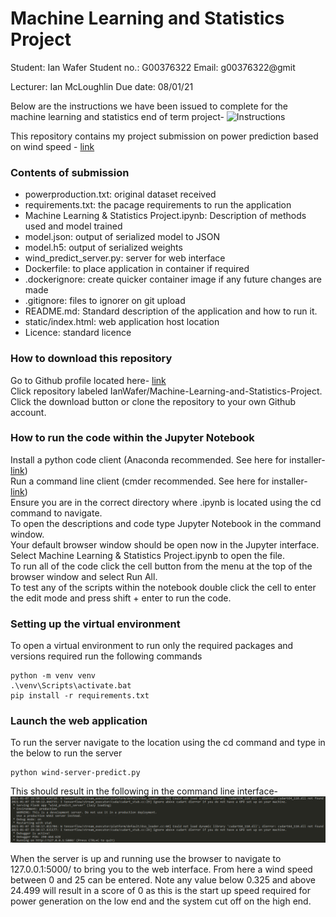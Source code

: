# Machine Learning and Statistics Project

Student: Ian Wafer
Student no.: G00376322
Email: g00376322@gmit

Lecturer: Ian McLoughlin
Due date: 08/01/21

Below are the instructions we have been issued to complete for the machine learning and statistics end of term project-
![Instructions](.instructions.png)

This repository contains my project submission on power prediction based on wind speed - [link](https://github.com/IanWafer/Machine-Learning-and-Statistics-Project)

### Contents of submission
- powerproduction.txt: original  dataset received
- requirements.txt: the pacage requirements to run the application
- Machine Learning & Statistics Project.ipynb: Description of methods used and model trained
- model.json: output of serialized model to JSON
- model.h5: output of serialized weights
- wind_predict_server.py: server for web interface
- Dockerfile: to place application in container if required
- .dockerignore: create quicker container image if any future changes are made
- .gitignore: files to  ignorer on git upload
- README.md: Standard description of the application and how to run it.
- static/index.html: web application  host location
- Licence: standard licence




### How to download this repository
Go to Github profile located here- [link](https://github.com/IanWafer)  
Click repository labeled IanWafer/Machine-Learning-and-Statistics-Project.  
Click the download button or clone the repository to your own Github account.  

### How to run the code within the Jupyter Notebook  
Install a python code client (Anaconda recommended. See here for installer- [link](https://www.anaconda.com/products/individual))  
Run a command line client (cmder recommended. See here for installer- [link](https://cmder.net/))  
Ensure you are in the correct directory where .ipynb is located using the cd command to navigate.  
To open the descriptions and code type Jupyter Notebook in the command window.  
Your default browser window should be open now in the Jupyter interface. Select Machine Learning & Statistics Project.ipynb to open the file.  
To run all of the code click the cell button from the menu at the top of the browser window and select Run All.  
To test any of the scripts within the notebook double click the cell to enter the edit mode and press shift + enter to run the code.  


### Setting up the virtual environment
To open a virtual environment to run only the required packages and versions required run the following commands
~~~ 
python -m venv venv
.\venv\Scripts\activate.bat
pip install -r requirements.txt 
~~~

### Launch the web application
To run the server navigate to the location using the cd command and type in the below to run the server
~~~
python wind-server-predict.py
~~~

This should result in the following in the command line interface-
![Server Running](Server_Running.png)

When the server is up and running use the browser to navigate to 127.0.0.1:5000/ to bring you to the web interface. From here a wind speed between 0 and 25 can be entered. Note any value below 0.325 and above 24.499  will result in a score of 0 as this is the start up speed required for power generation on the low end and the system cut off on the high end.

